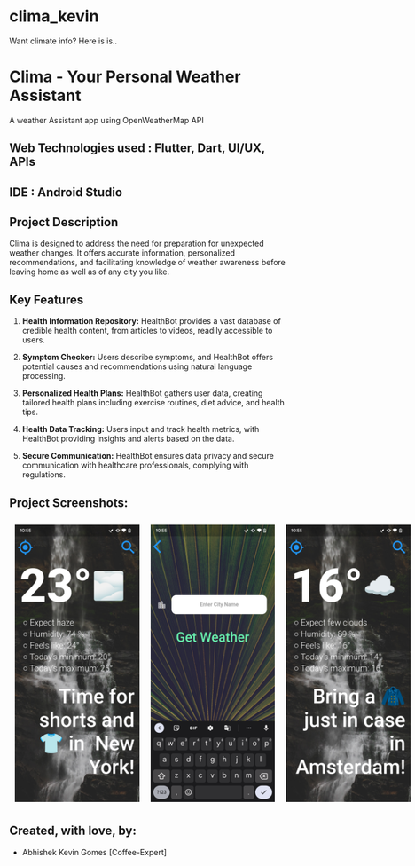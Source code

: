 # clima_kevin

Want climate info? Here is is..

# Clima - Your Personal Weather Assistant
A weather Assistant app using OpenWeatherMap API
## Web Technologies used : Flutter, Dart, UI/UX, APIs
## IDE : Android Studio

## Project Description
Clima is designed to address the need for preparation for unexpected weather changes. It  offers accurate information, personalized recommendations, and facilitating knowledge of weather awareness before leaving home as well as of any city you like.

## Key Features

1. **Health Information Repository:** HealthBot provides a vast database of credible health content, from articles to videos, readily accessible to users.

2. **Symptom Checker:** Users describe symptoms, and HealthBot offers potential causes and recommendations using natural language processing.

3. **Personalized Health Plans:** HealthBot gathers user data, creating tailored health plans including exercise routines, diet advice, and health tips.

4. **Health Data Tracking:** Users input and track health metrics, with HealthBot providing insights and alerts based on the data.

5. **Secure Communication:** HealthBot ensures data privacy and secure communication with healthcare professionals, complying with regulations.


## Project Screenshots:

<div style="display: flex;">
        <img src="https://github.com/Coffee-Expert/clima/blob/master/SCREENSHOTS/Screenshot_1.png" alt="Image 3" width="250" height="500" style="padding: 10px;">
        <img src="https://github.com/Coffee-Expert/clima/blob/master/SCREENSHOTS/Screenshot_2.png" alt="Image 1" width="250" height="500" style="padding: 10px;">
        <img src="https://github.com/Coffee-Expert/clima/blob/master/SCREENSHOTS/Screenshot_3.png" alt="Image 2" width="250" height="500" style="padding: 10px;">
        <img src="https://github.com/Coffee-Expert/clima/blob/master/SCREENSHOTS/Screenshot_4.png" alt="Image 3" width="250" height="500" style="padding: 10px;">
    </div>


 
## Created, with love, by:
<ul>
  <li>  Abhishek Kevin Gomes  [Coffee-Expert]  </li> 
</ul>


 


